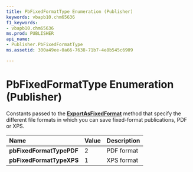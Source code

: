 ```yaml
---
title: PbFixedFormatType Enumeration (Publisher)
keywords: vbapb10.chm65636
f1_keywords:
- vbapb10.chm65636
ms.prod: PUBLISHER
api_name:
- Publisher.PbFixedFormatType
ms.assetid: 300a49ee-0a66-7638-71b7-4e8b545c6909

---
```



# PbFixedFormatType Enumeration (Publisher)

Constants passed to the  **[ExportAsFixedFormat](document.exportasfixedformat-method-publisher.md)** method that specify the different file formats in which you can save fixed-format publications, PDF or XPS.



|**Name**|**Value**|**Description**|
|:-----|:-----|:-----|
| **pbFixedFormatTypePDF**|2|PDF format|
| **pbFixedFormatTypeXPS**|1|XPS format|

